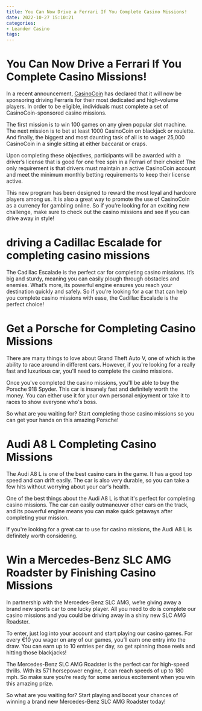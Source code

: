 ```yaml
---
title: You Can Now Drive a Ferrari If You Complete Casino Missions!
date: 2022-10-27 15:10:21
categories:
- Leander Casino
tags:
---
```



#  You Can Now Drive a Ferrari If You Complete Casino Missions!

In a recent announcement, [CasinoCoin](https://casinocoin.org/) has declared that it will now be sponsoring driving Ferraris for their most dedicated and high-volume players. In order to be eligible, individuals must complete a set of CasinoCoin-sponsored casino missions.

The first mission is to win 100 games on any given popular slot machine. The next mission is to bet at least 1000 CasinoCoin on blackjack or roulette. And finally, the biggest and most daunting task of all is to wager 25,000 CasinoCoin in a single sitting at either baccarat or craps.

Upon completing these objectives, participants will be awarded with a driver’s license that is good for one free spin in a Ferrari of their choice! The only requirement is that drivers must maintain an active CasinoCoin account and meet the minimum monthly betting requirements to keep their license active.

This new program has been designed to reward the most loyal and hardcore players among us. It is also a great way to promote the use of CasinoCoin as a currency for gambling online. So if you’re looking for an exciting new challenge, make sure to check out the casino missions and see if you can drive away in style!

#  driving a Cadillac Escalade for completing casino missions

The Cadillac Escalade is the perfect car for completing casino missions. It’s big and sturdy, meaning you can easily plough through obstacles and enemies. What’s more, its powerful engine ensures you reach your destination quickly and safely. So if you’re looking for a car that can help you complete casino missions with ease, the Cadillac Escalade is the perfect choice!

#  Get a Porsche for Completing Casino Missions

There are many things to love about Grand Theft Auto V, one of which is the ability to race around in different cars. However, if you're looking for a really fast and luxurious car, you'll need to complete the casino missions.

Once you've completed the casino missions, you'll be able to buy the Porsche 918 Spyder. This car is insanely fast and definitely worth the money. You can either use it for your own personal enjoyment or take it to races to show everyone who's boss.

So what are you waiting for? Start completing those casino missions so you can get your hands on this amazing Porsche!

#  Audi A8 L Completing Casino Missions

The Audi A8 L is one of the best casino cars in the game. It has a good top speed and can drift easily. The car is also very durable, so you can take a few hits without worrying about your car's health.

One of the best things about the Audi A8 L is that it's perfect for completing casino missions. The car can easily outmaneuver other cars on the track, and its powerful engine means you can make quick getaways after completing your mission.

If you're looking for a great car to use for casino missions, the Audi A8 L is definitely worth considering.

#  Win a Mercedes-Benz SLC AMG Roadster by Finishing Casino Missions

In partnership with the Mercedes-Benz SLC AMG, we’re giving away a brand new sports car to one lucky player. All you need to do is complete our casino missions and you could be driving away in a shiny new SLC AMG Roadster.

To enter, just log into your account and start playing our casino games. For every €10 you wager on any of our games, you’ll earn one entry into the draw. You can earn up to 10 entries per day, so get spinning those reels and hitting those blackjacks!

The Mercedes-Benz SLC AMG Roadster is the perfect car for high-speed thrills. With its 571 horsepower engine, it can reach speeds of up to 180 mph. So make sure you’re ready for some serious excitement when you win this amazing prize.

So what are you waiting for? Start playing and boost your chances of winning a brand new Mercedes-Benz SLC AMG Roadster today!